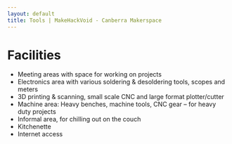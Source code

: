 ```yaml
---
layout: default
title: Tools | MakeHackVoid - Canberra Makerspace
---
```

Facilities
==========

* Meeting areas with space for working on projects
* Electronics area with various soldering & desoldering tools, scopes and meters
* 3D printing & scanning, small scale CNC and large format plotter/cutter
* Machine area: Heavy benches, machine tools, CNC gear – for heavy duty projects
* Informal area, for chilling out on the couch
* Kitchenette
* Internet access

